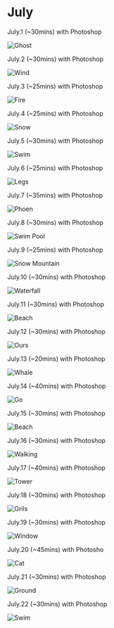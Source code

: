 # July

July.1 (~30mins) with Photoshop

![Ghost](1.jpg)

July.2 (~30mins) with Photoshop

![Wind](2.jpg)

July.3 (~25mins) with Photoshop

![Fire](3.jpg)

July.4 (~25mins) with Photoshop

![Snow](4.jpg)

July.5 (~30mins) with Photoshop

![Swim](5.jpg)

July.6 (~25mins) with Photoshop

![Legs](6.jpg)

July.7 (~35mins) with Photoshop

![Phoen](7.jpg)

July.8 (~30mins) with Photoshop

![Swim Pool](8.jpg)

July.9 (~25mins) with Photoshop

![Snow Mountain](9.jpg)

July.10 (~30mins) with Photoshop

![Waterfall](10.jpg)

July.11 (~30mins) with Photoshop

![Beach](11.jpg)

July.12 (~30mins) with Photoshop

![Ours](12.jpg)

July.13 (~20mins) with Photoshop

![Whale](13.jpg)

July.14 (~40mins) with Photoshop

![Go](14.jpg)

July.15 (~30mins) with Photoshop

![Beach](15.jpg)

July.16 (~30mins) with Photoshop

![Walking](16.jpg)

July.17 (~40mins) with Photoshop

![Tower](17.jpg)

July.18 (~30mins) with Photoshop

![Grils](18.jpg)

July.19 (~30mins) with Photoshop

![Window](19.jpg)

July.20 (~45mins) with Photosho

![Cat](20.jpg)

July.21 (~30mins) with Photoshop

![Ground](21.jpg)

July.22 (~30mins) with Photoshop

![Swim](22.jpg)

